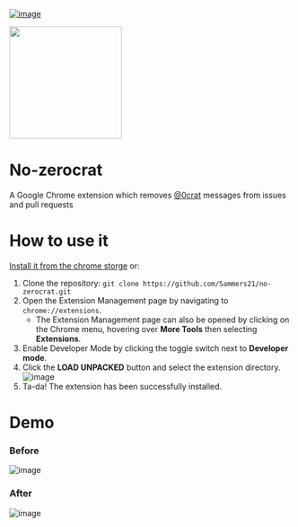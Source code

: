 [![image](https://user-images.githubusercontent.com/16746106/87253501-63f5c600-c484-11ea-9e71-b97091c64dbc.png)](https://chrome.google.com/webstore/detail/no-zerocrat/lbodgimbdhgjnolgbkoegonpocccoima?hl=en-GB&authuser=0)

<img src="https://user-images.githubusercontent.com/16746106/87172361-cf049880-c2dc-11ea-9be2-7695149e0906.png" width="200" height="200" />

# No-zerocrat
A Google Chrome extension which removes [@0crat](https://github.com/0crat) messages from issues and pull requests

# How to use it

[Install it from the chrome storge](https://chrome.google.com/webstore/detail/no-zerocrat/lbodgimbdhgjnolgbkoegonpocccoima?hl=en-GB&authuser=0) or:

1. Clone the repository: `git clone https://github.com/Sammers21/no-zerocrat.git`
2. Open the Extension Management page by navigating to `chrome://extensions`.
    * The Extension Management page can also be opened by clicking on the Chrome menu, hovering over __More Tools__ then selecting __Extensions__.
3. Enable Developer Mode by clicking the toggle switch next to __Developer mode__.
4. Click the __LOAD UNPACKED__ button and select the extension directory.
![image](https://user-images.githubusercontent.com/16746106/87173749-e3e22b80-c2de-11ea-8ea6-6664c6555c88.png)
5. Ta-da! The extension has been successfully installed.


# Demo

### Before 
![image](https://user-images.githubusercontent.com/16746106/87174503-ea24d780-c2df-11ea-88df-e2f62bb92408.png)

### After
![image](https://user-images.githubusercontent.com/16746106/87174675-353eea80-c2e0-11ea-94e9-6f1abf06613b.png)
